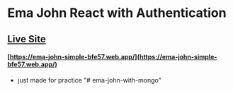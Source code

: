 # Ema John React with Authentication

## [Live Site](https://ema-john-simple-bfe57.web.app/)

#### [https://ema-john-simple-bfe57.web.app/](https://ema-john-simple-bfe57.web.app/)

- just made for practice
"# ema-john-with-mongo" 
